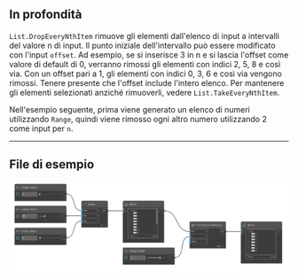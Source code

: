 ## In profondità
`List.DropEveryNthItem` rimuove gli elementi dall'elenco di input a intervalli del valore n di input. Il punto iniziale dell'intervallo può essere modificato con l'input `offset`. Ad esempio, se si inserisce 3 in n e si lascia l'offset come valore di default di 0, verranno rimossi gli elementi con indici 2, 5, 8 e così via. Con un offset pari a 1, gli elementi con indici 0, 3, 6 e così via vengono rimossi. Tenere presente che l'offset include l'intero elenco. Per mantenere gli elementi selezionati anziché rimuoverli, vedere `List.TakeEveryNthItem`.

Nell'esempio seguente, prima viene generato un elenco di numeri utilizzando `Range`, quindi viene rimosso ogni altro numero utilizzando 2 come input per `n`.
___
## File di esempio

![List.DropEveryNthItem](./DSCore.List.DropEveryNthItem_img.jpg)
